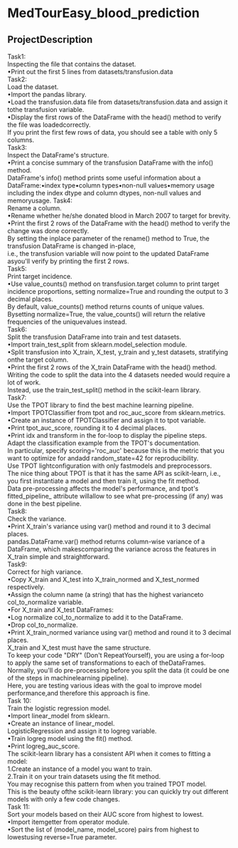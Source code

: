# MedTourEasy_blood_prediction<br>
## ProjectDescription <br>
Task1: <br>
Inspecting the file that contains the dataset. <br>
•Print out the first 5 lines from datasets/transfusion.data <br>
Task2: <br>
Load the dataset. <br>
•Import the pandas library.<br>
•Load the transfusion.data file from datasets/transfusion.data and assign it tothe transfusion variable.<br>
•Display the first rows of the DataFrame with the head() method to verify the file was loadedcorrectly.<br>
If you print the first few rows of data, you should see a table with only 5 columns.<br>
Task3:<br>
Inspect the DataFrame's structure.<br>
•Print a concise summary of the transfusion DataFrame with the info() method.<br>
DataFrame's info() method prints some useful information about a DataFrame:•index type•column types•non-null values•memory usage<br>
including the index dtype and column dtypes, non-null values and memoryusage.
Task4:<br>
Rename a column.<br>
•Rename whether he/she donated blood in March 2007 to target for brevity.<br>
•Print the first 2 rows of the DataFrame with the head() method to verify the change was done correctly.<br>
By setting the inplace parameter of the rename() method to True, the transfusion DataFrame is changed in-place,<br>
i.e., the transfusion variable will now point to the updated DataFrame asyou'll verify by printing the first 2 rows.<br>
Task5:<br>
Print target incidence.<br>
•Use value_counts() method on transfusion.target column to print target incidence proportions, setting normalize=True and rounding the output to 3 decimal places.<br>
By default, value_counts() method returns counts of unique values. Bysetting normalize=True, the value_counts() will return the relative frequencies of the uniquevalues instead.<br>
Task6:<br>
Split the transfusion DataFrame into train and test datasets.<br>
•Import train_test_split from sklearn.model_selection module.<br>
•Split transfusion into X_train, X_test, y_train and y_test datasets, stratifying onthe target column.<br>
•Print the first 2 rows of the X_train DataFrame with the head() method.<br>
Writing the code to split the data into the 4 datasets needed would require a lot of work. <br>
Instead, use the train_test_split() method in the scikit-learn library.<br>
Task7:<br>
Use the TPOT library to find the best machine learning pipeline.<br>
•Import TPOTClassifier from tpot and roc_auc_score from sklearn.metrics.<br>
•Create an instance of TPOTClassifier and assign it to tpot variable.<br>
•Print tpot_auc_score, rounding it to 4 decimal places.<br>
•Print idx and transform in the for-loop to display the pipeline steps.<br>
Adapt the classification example from the TPOT's documentation. <br>
In particular, specify scoring='roc_auc' because this is the metric that you want to optimize for andadd random_state=42 for reproducibility. <br>
Use TPOT lightconfiguration with only fastmodels and preprocessors.<br>
The nice thing about TPOT is that it has the same API as scikit-learn, i.e., you first instantiate a model and then train it, using the fit method.<br>
Data pre-processing affects the model's performance, and tpot's fitted_pipeline_ attribute willallow to see what pre-processing (if any) was done in the best pipeline.<br>
Task8:<br>
Check the variance.<br>
•Print X_train's variance using var() method and round it to 3 decimal places.<br>
pandas.DataFrame.var() method returns column-wise variance of a DataFrame, which makescomparing the variance across the features in X_train simple and straightforward.<br>
Task9:<br>
Correct for high variance.<br>
•Copy X_train and X_test into X_train_normed and X_test_normed respectively.<br>
•Assign the column name (a string) that has the highest varianceto col_to_normalize variable.<br>
•For X_train and X_test DataFrames:<br>
•Log normalize col_to_normalize to add it to the DataFrame.<br>
•Drop col_to_normalize.<br>
•Print X_train_normed variance using var() method and round it to 3 decimal places.<br>
X_train and X_test must have the same structure. <br>
To keep your code "DRY" (Don't RepeatYourself), you are using a for-loop to apply the same set of transformations to each of theDataFrames.<br>
Normally, you'll do pre-processing before you split the data (it could be one of the steps in machinelearning pipeline). <br>
Here, you are testing various ideas with the goal to improve model performance,and therefore this approach is fine.<br>
Task 10: <br>
Train the logistic regression model.<br>
•Import linear_model from sklearn.<br>
•Create an instance of linear_model.<br>
LogisticRegression and assign it to logreg variable.<br>
•Train logreg model using the fit() method.<br>
•Print logreg_auc_score.<br>
The scikit-learn library has a consistent API when it comes to fitting a model:<br>
1.Create an instance of a model you want to train.<br>
2.Train it on your train datasets using the fit method.<br>
You may recognise this pattern from when you trained TPOT model. <br>
This is the beauty ofthe scikit-learn library: you can quickly try out different models with only a few code changes.<br>
Task 11: <br>
Sort your models based on their AUC score from highest to lowest.<br>
•Import itemgetter from operator module.<br>
•Sort the list of (model_name, model_score) pairs from highest to lowestusing reverse=True parameter.
